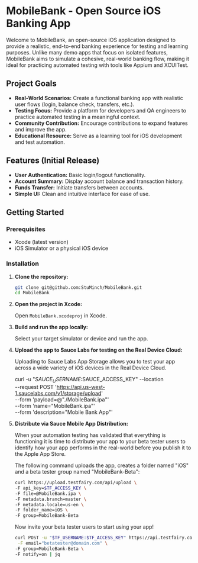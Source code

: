 # MobileBank - Open Source iOS Banking App

Welcome to MobileBank, an open-source iOS application designed to provide a realistic, end-to-end banking experience for testing and learning purposes. Unlike many demo apps that focus on isolated features, MobileBank aims to simulate a cohesive, real-world banking flow, making it ideal for practicing automated testing with tools like Appium and XCUITest.

## Project Goals

* **Real-World Scenarios:** Create a functional banking app with realistic user flows (login, balance check, transfers, etc.).
* **Testing Focus:** Provide a platform for developers and QA engineers to practice automated testing in a meaningful context.
* **Community Contribution:** Encourage contributions to expand features and improve the app.
* **Educational Resource:** Serve as a learning tool for iOS development and test automation.

## Features (Initial Release)

* **User Authentication:** Basic login/logout functionality.
* **Account Summary:** Display account balance and transaction history.
* **Funds Transfer:** Initiate transfers between accounts.
* **Simple UI:** Clean and intuitive interface for ease of use.

## Getting Started

### Prerequisites

* Xcode (latest version)
* iOS Simulator or a physical iOS device

### Installation

1.  **Clone the repository:**

    ```bash
    git clone git@github.com:StuMinch/MobileBank.git
    cd MobileBank
    ```

2.  **Open the project in Xcode:**

    Open `MobileBank.xcodeproj` in Xcode.

3.  **Build and run the app locally:**

    Select your target simulator or device and run the app.

4.  **Upload the app to Sauce Labs for testing on the Real Device Cloud:**

    Uploading to Sauce Labs App Storage allows you to test your app across a wide variety of iOS devices in the Real Device Cloud.

    curl -u "$SAUCE_USERNAME:$SAUCE_ACCESS_KEY" --location \
    --request POST 'https://api.us-west-1.saucelabs.com/v1/storage/upload' \
    --form 'payload=@"./MobileBank.ipa"' \
    --form 'name="MobileBank.ipa"' \
    --form 'description="Mobile Bank App"'

5.  **Distribute via Sauce Mobile App Distribution:**

    When your automation testing has validated that everything is functioning it is time to distribute your app to your beta tester users to identify how your app performs in the real-world before you publish it to the Apple App Store.

    The following command uploads the app, creates a folder named "iOS" and a beta tester group named "MobileBank-Beta":
    ```bash
    curl https://upload.testfairy.com/api/upload \
    -F api_key=$TF_ACCESS_KEY \
    -F file=@MobileBank.ipa \
    -F metadata.branch=master \
    -F metadata.locale=us-en \
    -F folder_name=iOS \
    -F group=MobileBank-Beta
    ```

    Now invite your beta tester users to start using your app!
    ```bash
    curl POST -u "$TF_USERNAME:$TF_ACCESS_KEY" https://api.testfairy.com/api/1/testers/ \
     -F email="betatester@domain.com" \
    -F group=MobileBank-Beta \
    -F notify=on | jq
    ```

    